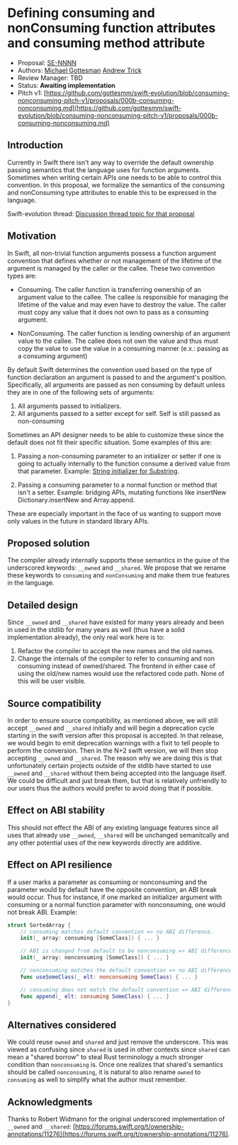 # Defining consuming and nonConsuming function attributes and consuming method attribute

* Proposal: [SE-NNNN](NNNN-consuming-nonconsuming.md)
* Authors: [Michael Gottesman](https://github.com/gottesmm) [Andrew Trick](https://github.com/atrick)
* Review Manager: TBD
* Status: **Awaiting implementation**
* Pitch v1: [https://github.com/gottesmm/swift-evolution/blob/consuming-nonconsuming-pitch-v1/proposals/000b-consuming-nonconsuming.md](https://github.com/gottesmm/swift-evolution/blob/consuming-nonconsuming-pitch-v1/proposals/000b-consuming-nonconsuming.md)

<!--
*During the review process, add the following fields as needed:*

* Implementation: [apple/swift#NNNNN](https://github.com/apple/swift/pull/NNNNN) or [apple/swift-evolution-staging#NNNNN](https://github.com/apple/swift-evolution-staging/pull/NNNNN)
* Decision Notes: [Rationale](https://forums.swift.org/), [Additional Commentary](https://forums.swift.org/)
* Bugs: [SR-NNNN](https://bugs.swift.org/browse/SR-NNNN), [SR-MMMM](https://bugs.swift.org/browse/SR-MMMM)
* Previous Revision: [1](https://github.com/apple/swift-evolution/blob/...commit-ID.../proposals/NNNN-filename.md)
* Previous Proposal: [SE-XXXX](XXXX-filename.md)
-->

## Introduction

Currently in Swift there isn't any way to override the default ownership passing
semantics that the language uses for function arguments. Sometimes when writing
certain APIs one needs to be able to control this convention. In this proposal,
we formalize the semantics of the consuming and nonConsuming type attributes to
enable this to be expressed in the language.

Swift-evolution thread: [Discussion thread topic for that proposal](https://forums.swift.org/)

## Motivation

In Swift, all non-trivial function arguments possess a function argument
convention that defines whether or not management of the lifetime of the
argument is managed by the caller or the callee. These two convention types are:

* Consuming. The caller function is transferring ownership of an argument value
  to the callee. The callee is responsible for managing the lifetime of the
  value and may even have to destroy the value. The caller must copy any value
  that it does not own to pass as a consuming argument.

* NonConsuming. The caller function is lending ownership of an argument value to
  the callee. The callee does not own the value and thus must copy the value to
  use the value in a consuming manner (e.x.: passing as a consuming argument)

By default Swift determines the convention used based on the type of function
declaration an argument is passed to and the argument's position. Specifically,
all arguments are passed as non consuming by default unless they are in one of
the following sets of arguments:

1. All arguments passed to initializers.
2. All arguments passed to a setter except for self. Self is still passed as
   non-consuming

Sometimes an API designer needs to be able to customize these since the default
does not fit their specific situation. Some examples of this are:

1. Passing a non-consuming parameter to an initializer or setter if one is going
   to actually internally to the function consume a derived value from that
   parameter. Example: [String initializer for Substring](https://github.com/apple/swift/blob/09507f59cf36e83ebc2d1d1ab85cba8f4fc2e87c/stdlib/public/core/Substring.swift#L22).

2. Passing a consuming parameter to a normal function or method that isn't a
   setter. Example: bridging APIs, mutating functions like insertNew
   Dictionary.insertNew and Array.append.

These are especially important in the face of us wanting to support move only
values in the future in standard library APIs.

## Proposed solution

The compiler already internally supports these semantics in the guise of the
underscored keywords: `__owned` and `__shared`. We propose that we rename these
keywords to `consuming` and `nonConsuming` and make them true features in the
language.

## Detailed design

Since `__owned` and `__shared` have existed for many years already and been in
used in the stdlib for many years as well (thus have a solid implementation
already), the only real work here is to:

1. Refactor the compiler to accept the new names and the old names.
2. Change the internals of the compiler to refer to consuming and non consuming
   instead of owned/shared. The frontend in either case of using the old/new
   names would use the refactored code path. None of this will be user visible.

## Source compatibility

In order to ensure source compatibility, as mentioned above, we will still
accept `__owned` and `__shared` initially and will begin a deprecation cycle
starting in the swift version after this proposal is accepted. In that release,
we would begin to emit deprecation warnings with a fixit to tell people to
perform the conversion. Then in the N+2 swift version, we will then stop
accepting `__owned` and `__shared`. The reason why we are doing this is that
unfortunately certain projects outside of the stdlib have started to use
`__owned` and `__shared` without them being accepted into the language
itself. We could be difficult and just break them, but that is relatively
unfriendly to our users thus the authors would prefer to avoid doing that if
possible.

## Effect on ABI stability

This should not effect the ABI of any existing language features since all uses
that already use `__owned`, `__shared` will be unchanged semanitcally and any
other potential uses of the new keywords directly are additive.

## Effect on API resilience

If a user marks a parameter as consuming or nonconsuming and the parameter would
by default have the opposite convention, an ABI break would occur. Thus for
instance, if one marked an initializer argument with consuming or a normal
function parameter with nonconsuming, one would not break ABI. Example:

```swift
struct SortedArray {
    // consuming matches default convention => no ABI difference.
    init(_ array: consuming [SomeClass]) { ... }

    // ABI is changed from default to be nonconsuming => ABI difference
    init(_ array: nonconsuming [SomeClass]) { ... }

    // nonconsuming matches the default convention => no ABI difference.
    func useSomeClass(_ elt: nonconsuming SomeClass) { ... }

    // consuming does not match the default convention => ABI difference.
    func append(_ elt: consuming SomeClass) { ... }
}
```

## Alternatives considered

We could reuse `owned` and `shared` and just remove the underscore. This was
viewed as confusing since `shared` is used in other contexts since `shared` can
mean a "shared borrow" to steal Rust terminology a much stronger condition than
`nonconsuming` is. Once one realizes that shared's semantics should be called
`nonconsuming`, it is natural to also rename `owned` to `consuming` as well to
simplify what the author must remember.

## Acknowledgments

Thanks to Robert Widmann for the original underscored implementation of
`__owned` and `__shared`: [https://forums.swift.org/t/ownership-annotations/11276](https://forums.swift.org/t/ownership-annotations/11276).
